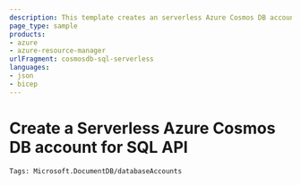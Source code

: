 ```yaml
---
description: This template creates an serverless Azure Cosmos DB account for the Core (SQL) API.
page_type: sample
products:
- azure
- azure-resource-manager
urlFragment: cosmosdb-sql-serverless
languages:
- json
- bicep
---
```

# Create a Serverless Azure Cosmos DB account for SQL API

`Tags: Microsoft.DocumentDB/databaseAccounts`